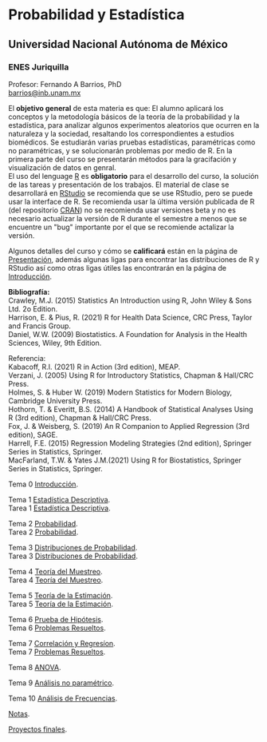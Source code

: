 # Probabilidad y Estadística  
## Universidad Nacional Autónoma de México  
### ENES Juriquilla  

Profesor: Fernando A Barrios, PhD  
barrios@inb.unam.mx   

El **objetivo general** de esta materia es que: El alumno aplicará los conceptos y la metodología básicos de la teoría de la probabilidad y la estadística, para analizar algunos experimentos aleatorios que ocurren en la naturaleza y la sociedad, resaltando los correspondientes a estudios biomédicos. Se estudiarán varias pruebas estadísticas, paramétricas como no paramétricas, y se solucionarán problemas por medio de R. En la primera parte del curso se presentarán métodos para la gracifación y visualización de datos en genral.  
El uso del lenguage [R](https://www.r-project.org/about.html) es **obligatorio** para el desarrollo del curso, la solución de las tareas y presentación de los trabajos. El material de clase se desarrollará en [RStudio](https://rstudio.com/products/rstudio/) se recomienda que se use RStudio, pero se puede usar la interface  de R. Se recomienda usar la última versión publicada de R (del repositorio [CRAN](https://cran.r-project.org/)) no se recomienda usar versiones beta y no es necesario actualizar la versión de R durante el semestre a menos que se encuentre un "bug" importante por el que se recomiende actalizar la versión.    

Algunos detalles del curso y cómo se **calificará** están en la página de [Presentación](https://fabarrios.github.io/ProbEstad/Presenta/Presenta.html), además algunas ligas para encontrar las distribuciones de R y RStudio así como otras ligas útiles las encontrarán en la página de [Introducción](https://fabarrios.github.io/ProbEstad/Presenta/Intro).  

**Bibliografía:**  
Crawley, M.J. (2015) Statistics An Introduction using R, John Wiley & Sons Ltd. 2o Edition.  
Harrison, E. & Pius, R. (2021) R for Health Data Science, CRC Press, Taylor and Francis Group.  
Daniel, W.W. (2009) Biostatistics. A Foundation for Analysis in the Health Sciences, Wiley, 9th Edition.  
  
Referencia:  
Kabacoff, R.I. (2021) R in Action (3rd edition), MEAP.  
Verzani, J. (2005) Using R for Introductory Statistics, Chapman & Hall/CRC Press.  
Holmes, S. & Huber W. (2019) Modern Statistics for Modern Biology, Cambridge University Press.  
Hothorn, T. & Everitt, B.S. (2014) A Handbook of Statistical Analyses Using R (3rd edition), Chapman & Hall/CRC Press.  
Fox, J. & Weisberg, S. (2019) An R Companion to Applied Regression (3rd edition), SAGE.  
Harrell, F.E. (2015) Regression Modeling Strategies (2nd edition), Springer Series in Statistics, Springer.  
MacFarland, T.W. & Yates J.M.(2021) Using R for Biostatistics, Springer Series in Statistics, Springer.  


Tema 0  [Introducción](https://fabarrios.github.io/ProbEstad/Presenta/Intro).  

Tema 1 [Estadística Descriptiva](https://fabarrios.github.io/ProbEstad/EstadDescrip/EstadDescrip.html).  
Tarea 1 [Estadística Descriptiva](https://fabarrios.github.io/ProbEstad/HW/HW_01).  

Tema 2 [Probabilidad](https://fabarrios.github.io/ProbEstad/Probabilidad/Probabilidad.html).  
Tarea 2 [Probabilidad](https://fabarrios.github.io/ProbEstad/HW/HW_02).  

Tema 3 [Distribuciones de Probabilidad](http://fabarrios.github.io/ProbEstad/DistribProb/DistribProb.html).  
Tarea 3 [Distribuciones de Probabilidad](https://fabarrios.github.io/ProbEstad/HW/HW_03).  

Tema 4 [Teoría del Muestreo](http://fabarrios.github.io/ProbEstad/DistribMuestra/DistribMuestra.html).  
Tarea 4 [Teoría del Muestreo](https://fabarrios.github.io/ProbEstad/HW/HW_04/HW_04.html).

Tema 5 [Teoría de la Estimación](https://fabarrios.github.io/ProbEstad/Estimacion/Estimacion.html).  
Tarea 5 [Teoría de la Estimación](https://fabarrios.github.io/ProbEstad/HW/HW_05.html).  

Tema 6 [Prueba de Hipótesis](https://fabarrios.github.io/ProbEstad/Hipotesis/Hipotesis.html).  
Tema 6 [Problemas Resueltos](https://fabarrios.github.io/ProbEstad/tStudentExa/tStudentExa.html).  
<!-- Tarea 6 [Prueba de Hipótesis](https://fabarrios.github.io/ProbEstad/HW/HW_06).  -->

Tema 7 [Correlación y Regresíon](https://fabarrios.github.io/ProbEstad/CorrRegres/CorrRegres.html).  
Tema 7 [Problemas Resueltos](https://fabarrios.github.io/ProbEstad/PermCorrExa/PermCorrExa.html).  
<!-- Tarea 7 [Correlación y Regresíon](https://fabarrios.github.io/ProbEstad/HW/HW_07).  -->

Tema 8 [ANOVA](https://fabarrios.github.io/ProbEstad/ANOVA/ANOVA.html).  
<!-- Tarea 8 [ANOVA](https://fabarrios.github.io/ProbEstad/HW/HW_08).  -->

Tema 9 [Análisis no paramétrico](https://fabarrios.github.io/ProbEstad/NoParamet/NoParamet.html).  

Tema 10 [Análisis de Frecuencias](https://fabarrios.github.io/ProbEstad/Chi_Sq/Chi_Sq.html).

[Notas](https://fabarrios.github.io/ProbEstad/Notas/Notas).  

[Proyectos finales](https://fabarrios.github.io/ProbEstad/Proyectos/Proyectos.html).  

